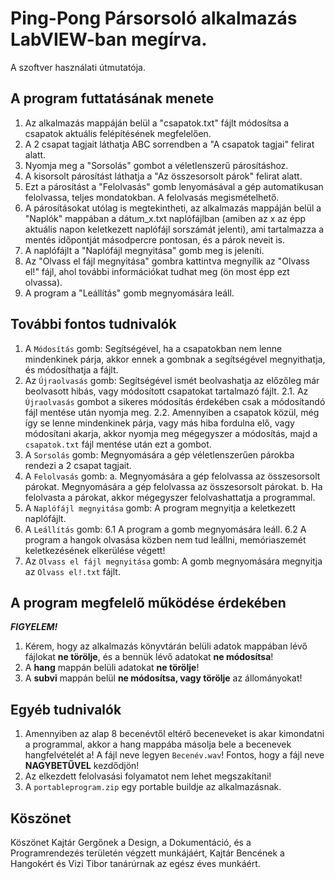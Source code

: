 # Ping-Pong Pársorsoló alkalmazás LabVIEW-ban megírva.
A szoftver használati útmutatója.

## A program futtatásának menete
   1. Az alkalmazás mappáján belül a "csapatok.txt" fájlt módosítsa a csapatok aktuális felépítésének megfelelően.
   2. A 2 csapat tagjait láthatja ABC sorrendben a "A csapatok tagjai" felirat alatt.
   3. Nyomja meg a "Sorsolás" gombot a véletlenszerű párosításhoz.
   4. A kisorsolt párosítást láthatja a "Az összesorsolt párok" felirat alatt.
   5. Ezt a párosítást a "Felolvasás" gomb lenyomásával a gép automatikusan felolvassa, teljes mondatokban. A felolvasás megismételhető.
   6. A párosításokat utólag is megtekintheti, az alkalmazás mappáján belül a "Naplók" mappában a dátum_x.txt naplófájlban (amiben az x az épp aktuális napon keletkezett naplófájl sorszámát jelenti), ami tartalmazza a mentés időpontját másodpercre pontosan, és a párok neveit is.
   7. A naplófájlt a "Naplófájl megnyitása" gomb meg is jeleníti.
   8. Az "Olvass el fájl megnyitása" gombra kattintva megnyílik az "Olvass el!" fájl, ahol további információkat tudhat meg (ön most épp ezt olvassa).
   9. A program a "Leállítás" gomb megnyomására leáll.

## További fontos tudnivalók
   1. A `Módosítás` gomb: 
      Segítségével, ha a csapatokban nem lenne mindenkinek párja, akkor ennek a gombnak a segítségével megnyithatja, és módosíthatja a fájlt.
   2. Az `Újraolvasás` gomb: Segítségével ismét beolvashatja az előzőleg már beolvasott hibás, vagy módosított csapatokat tartalmazó fájlt.
      2.1. Az `Újraolvasás` gombot a sikeres módosítás érdekében csak a módosítandó fájl mentése után nyomja meg.
      2.2. Amennyiben a csapatok közül, még így se lenne mindenkinek párja, vagy más hiba fordulna elő, vagy módosítani akarja, akkor nyomja meg mégegyszer a módosítás, majd a `csapatok.txt` fájl mentése után ezt a gombot.
   3. A `Sorsolás` gomb:
      Megnyomására a gép véletlenszerűen párokba rendezi a 2 csapat tagjait.
   4. A `Felolvasás` gomb:
      a. Megnyomására a gép felolvassa az összesorsolt párokat. Megnyomására a gép felolvassa az összesorsolt párokat.
      b. Ha felolvasta a párokat, akkor mégegyszer felolvashattatja a programmal.
   5. A `Naplófájl megnyitása` gomb:
      A program megnyitja a keletkezett naplófájlt.
   6. A `Leállítás` gomb:
      6.1 A program a gomb megnyomására leáll.
      6.2 A program a hangok olvasása közben nem tud leállni, memóriaszemét keletkezésének elkerülése végett!
   7. Az `Olvass el fájl megnyitása` gomb:
      A gomb megnyomására megnyitja az `Olvass el!.txt` fájlt.

## **A program megfelelő működése érdekében**
   **_FIGYELEM!_**
   1. Kérem, hogy az alkalmazás könyvtárán belüli adatok mappában lévő fájlokat **ne törölje**, és a bennük lévő adatokat **ne módosítsa**!
   2. A **hang** mappán belüli adatokat **ne törölje**!
   3. A **subvi** mappán belül **ne módosítsa, vagy törölje** az állományokat!

## Egyéb tudnivalók
   1. Amennyiben az alap 8 becenévtől eltérő beceneveket is akar kimondatni a programmal, akkor a hang mappába másolja bele a becenevek hangfelvételét a! A fájl neve legyen `Becenév.wav`! Fontos, hogy a fájl neve **NAGYBETŰVEL** kezdődjön!
   2. Az elkezdett felolvasási folyamatot nem lehet megszakítani!
   3. A `portableprogram.zip` egy portable buildje az alkalmazásnak.

## Köszönet
   Köszönet Kajtár Gergőnek a Design, a Dokumentáció, és a Programrendezés területén végzett munkájáért, Kajtár Bencének a Hangokért és Vizi Tibor tanárúrnak az egész éves munkáért.

